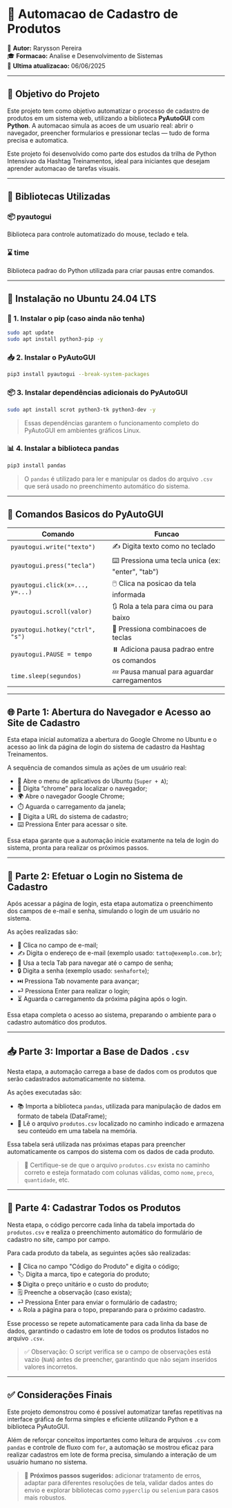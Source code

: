 # 🚀 Automacao de Cadastro de Produtos

👤 **Autor:** Rarysson Pereira <br>
🎓 **Formacao:** Analise e Desenvolvimento de Sistemas <br>
📅 **Ultima atualizacao:** 06/06/2025

---

## 🎯 Objetivo do Projeto

Este projeto tem como objetivo automatizar o processo de cadastro de produtos em um sistema web, utilizando a biblioteca **PyAutoGUI** com **Python**. A automacao simula as acoes de um usuario real: abrir o navegador, preencher formularios e pressionar teclas — tudo de forma precisa e automatica.

Este projeto foi desenvolvido como parte dos estudos da trilha de Python Intensivao da Hashtag Treinamentos, ideal para iniciantes que desejam aprender automacao de tarefas visuais.

---

## 🧰 Bibliotecas Utilizadas

### 📦 pyautogui

Biblioteca para controle automatizado do mouse, teclado e tela.

### ⌛ time

Biblioteca padrao do Python utilizada para criar pausas entre comandos.

---

## 🐧 Instalação no Ubuntu 24.04 LTS

### 🔧 1. Instalar o pip (caso ainda não tenha)

```bash
sudo apt update
sudo apt install python3-pip -y
```

### 📥 2. Instalar o PyAutoGUI

```bash
pip3 install pyautogui --break-system-packages
```

### 📦 3. Instalar dependências adicionais do PyAutoGUI

```bash
sudo apt install scrot python3-tk python3-dev -y
```

> Essas dependências garantem o funcionamento completo do PyAutoGUI em ambientes gráficos Linux.

### 📊 4. Instalar a biblioteca pandas

```bash
pip3 install pandas
```

> O `pandas` é utilizado para ler e manipular os dados do arquivo `.csv` que será usado no preenchimento automático do sistema.

---

## 🧠 Comandos Basicos do PyAutoGUI

| Comando                         | Funcao                                            |
| ------------------------------- | ------------------------------------------------- |
| `pyautogui.write("texto")`      | ✍️ Digita texto como no teclado                   |
| `pyautogui.press("tecla")`      | ⌨️ Pressiona uma tecla unica (ex: "enter", "tab") |
| `pyautogui.click(x=..., y=...)` | 🖱️ Clica na posicao da tela informada            |
| `pyautogui.scroll(valor)`       | 🔃 Rola a tela para cima ou para baixo            |
| `pyautogui.hotkey("ctrl", "s")` | 🎹 Pressiona combinacoes de teclas                |
| `pyautogui.PAUSE = tempo`       | ⏸️ Adiciona pausa padrao entre os comandos        |
| `time.sleep(segundos)`          | 💤 Pausa manual para aguardar carregamentos       |

---

## 🌐 Parte 1: Abertura do Navegador e Acesso ao Site de Cadastro

Esta etapa inicial automatiza a abertura do Google Chrome no Ubuntu e o acesso ao link da página de login do sistema de cadastro da Hashtag Treinamentos.

A sequência de comandos simula as ações de um usuário real:

- 🧭 Abre o menu de aplicativos do Ubuntu (`Super + A`);
- 🔎 Digita “chrome” para localizar o navegador;
- 🌍 Abre o navegador Google Chrome;
- ⏱️ Aguarda o carregamento da janela;
- 🔗 Digita a URL do sistema de cadastro;
- ⌨️ Pressiona Enter para acessar o site.

Essa etapa garante que a automação inicie exatamente na tela de login do sistema, pronta para realizar os próximos passos.

---

## 🔐 Parte 2: Efetuar o Login no Sistema de Cadastro

Após acessar a página de login, esta etapa automatiza o preenchimento dos campos de e-mail e senha, simulando o login de um usuário no sistema.

As ações realizadas são:

- 📧 Clica no campo de e-mail;
- ✍️ Digita o endereço de e-mail (exemplo usado: `tatto@exemplo.com.br`);
- 🔀 Usa a tecla Tab para navegar até o campo de senha;
- 🔒 Digita a senha (exemplo usado: `senhaforte`);
- ⏭️ Pressiona Tab novamente para avançar;
- ⏎ Pressiona Enter para realizar o login;
- ⏳ Aguarda o carregamento da próxima página após o login.

Essa etapa completa o acesso ao sistema, preparando o ambiente para o cadastro automático dos produtos.

---

## 📥 Parte 3: Importar a Base de Dados `.csv`

Nesta etapa, a automação carrega a base de dados com os produtos que serão cadastrados automaticamente no sistema.

As ações executadas são:

- 📚 Importa a biblioteca `pandas`, utilizada para manipulação de dados em formato de tabela (DataFrame);
- 📂 Lê o arquivo `produtos.csv` localizado no caminho indicado e armazena seu conteúdo em uma tabela na memória.

Essa tabela será utilizada nas próximas etapas para preencher automaticamente os campos do sistema com os dados de cada produto.

> 📝 Certifique-se de que o arquivo `produtos.csv` exista no caminho correto e esteja formatado com colunas válidas, como `nome`, `preco`, `quantidade`, etc.

---

## 📝 Parte 4: Cadastrar Todos os Produtos

Nesta etapa, o código percorre cada linha da tabela importada do `produtos.csv` e realiza o preenchimento automático do formulário de cadastro no site, campo por campo.

Para cada produto da tabela, as seguintes ações são realizadas:

- 🔢 Clica no campo "Código do Produto" e digita o código;
- 🏷️ Digita a marca, tipo e categoria do produto;
- 💲 Digita o preço unitário e o custo do produto;
- 🗒️ Preenche a observação (caso exista);
- ⏎ Pressiona Enter para enviar o formulário de cadastro;
- 🔝 Rola a página para o topo, preparando para o próximo cadastro.

Esse processo se repete automaticamente para cada linha da base de dados, garantindo o cadastro em lote de todos os produtos listados no arquivo `.csv`.

> ✅ Observação: O script verifica se o campo de observações está vazio (`NaN`) antes de preencher, garantindo que não sejam inseridos valores incorretos.

---

## ✅ Considerações Finais

Este projeto demonstrou como é possível automatizar tarefas repetitivas na interface gráfica de forma simples e eficiente utilizando Python e a biblioteca PyAutoGUI.

Além de reforçar conceitos importantes como leitura de arquivos `.csv` com `pandas` e controle de fluxo com `for`, a automação se mostrou eficaz para realizar cadastros em lote de forma precisa, simulando a interação de um usuário humano no sistema.

> 🧪 **Próximos passos sugeridos:** adicionar tratamento de erros, adaptar para diferentes resoluções de tela, validar dados antes do envio e explorar bibliotecas como `pyperclip` ou `selenium` para casos mais robustos.
